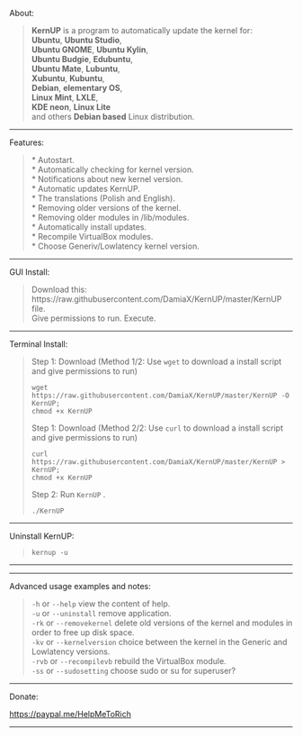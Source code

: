 About:<blockquote>
**KernUP** is a program to automatically update the kernel for: <br>
**Ubuntu**, **Ubuntu Studio**,<br> **Ubuntu GNOME**, **Ubuntu Kylin**,<br> **Ubuntu Budgie**, **Edubuntu**,<br> **Ubuntu Mate**, **Lubuntu**,<br> **Xubuntu**, **Kubuntu**,<br> **Debian**, **elementary OS**,<br> **Linux Mint**, **LXLE**,<br> **KDE neon**, **Linux Lite**<br> and others **Debian based** Linux distribution.   

</blockquote>
<hr>
Features:<br>
<blockquote>
* Autostart.<br>
* Automatically checking for kernel version.<br>
* Notifications about new kernel version.<br>
* Automatic updates KernUP.<br>
* The translations (Polish and English).<br>
* Removing older versions of the kernel.<br>
* Removing older modules in /lib/modules. <br>
* Automatically install updates.<br>
* Recompile VirtualBox modules. <br>
* Choose Generiv/Lowlatency kernel version. <br>

</blockquote>
<hr>
GUI Install:<br>
<blockquote>
Download this: https://raw.githubusercontent.com/DamiaX/KernUP/master/KernUP file.<br>
Give permissions to run.
Execute.
</blockquote>
<hr>
Terminal Install:<br>
<blockquote>
Step 1: Download (Method 1/2: Use <code>wget</code> to download a install script and give permissions to run)
<pre><code>wget https://raw.githubusercontent.com/DamiaX/KernUP/master/KernUP -O KernUP; 
chmod +x KernUP</code></pre>

Step 1: Download (Method 2/2: Use <code>curl</code> to download a install script and give permissions to run)
<pre><code>curl https://raw.githubusercontent.com/DamiaX/KernUP/master/KernUP > KernUP;
chmod +x KernUP</code></pre>

Step 2: Run  <code>KernUP</code> .
<pre><code>./KernUP</code></pre>
</blockquote>
<hr>
Uninstall KernUP:<br>
<blockquote>
<code>kernup -u</code><br>
</blockquote>
<hr>

<hr>
Advanced usage examples and notes: <br><blockquote>
<code>-h</code> or <code>--help</code> view the content of help.<br>
<code>-u</code> or <code>--uninstall</code> remove application.<br>
<code>-rk</code> or <code>--removekernel</code> delete old versions of the kernel and modules in order to free up disk space.<br>
<code>-kv</code> or <code>--kernelversion</code> choice between the kernel in the Generic and Lowlatency versions.<br>
<code>-rvb</code> or <code>--recompilevb</code> rebuild the VirtualBox module.<br>
<code>-ss</code> or <code>--sudosetting</code> choose sudo or su for superuser?<br>
  
</blockquote>
<hr>

Donate:

https://paypal.me/HelpMeToRich

<hr>
